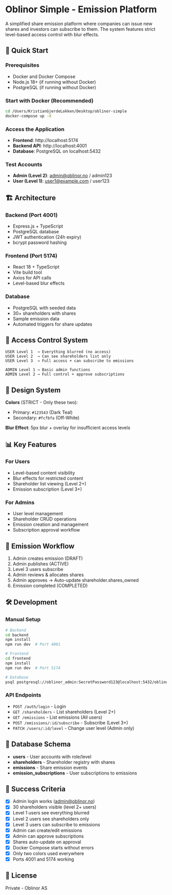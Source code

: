 # Oblinor Simple - Emission Platform

A simplified share emission platform where companies can issue new shares and investors can subscribe to them. The system features strict level-based access control with blur effects.

## 🚀 Quick Start

### Prerequisites
- Docker and Docker Compose
- Node.js 18+ (if running without Docker)
- PostgreSQL (if running without Docker)

### Start with Docker (Recommended)
```bash
cd /Users/KristianGjerdeLokken/Desktop/oblinor-simple
docker-compose up -d
```

### Access the Application
- **Frontend**: http://localhost:5174
- **Backend API**: http://localhost:4001
- **Database**: PostgreSQL on localhost:5432

### Test Accounts
- **Admin (Level 2)**: admin@oblinor.no / admin123
- **User (Level 1)**: user1@example.com / user123

## 🏗️ Architecture

### Backend (Port 4001)
- Express.js + TypeScript
- PostgreSQL database
- JWT authentication (24h expiry)
- bcrypt password hashing

### Frontend (Port 5174)
- React 18 + TypeScript
- Vite build tool
- Axios for API calls
- Level-based blur effects

### Database
- PostgreSQL with seeded data
- 30+ shareholders with shares
- Sample emission data
- Automated triggers for share updates

## 🔐 Access Control System

```
USER Level 1  → Everything blurred (no access)
USER Level 2  → Can see shareholders list only  
USER Level 3  → Full access + can subscribe to emissions

ADMIN Level 1 → Basic admin functions
ADMIN Level 2 → Full control + approve subscriptions
```

## 🎨 Design System

**Colors** (STRICT - Only these two):
- Primary: `#123543` (Dark Teal)
- Secondary: `#fcfbfa` (Off-White)

**Blur Effect**: 5px blur + overlay for insufficient access levels

## 📊 Key Features

### For Users
- Level-based content visibility
- Blur effects for restricted content
- Shareholder list viewing (Level 2+)
- Emission subscription (Level 3+)

### For Admins
- User level management
- Shareholder CRUD operations
- Emission creation and management
- Subscription approval workflow

## 🔄 Emission Workflow

1. Admin creates emission (DRAFT)
2. Admin publishes (ACTIVE)  
3. Level 3 users subscribe
4. Admin reviews & allocates shares
5. Admin approves → Auto-update shareholder.shares_owned
6. Emission completed (COMPLETED)

## 🛠️ Development

### Manual Setup
```bash
# Backend
cd backend
npm install
npm run dev  # Port 4001

# Frontend  
cd frontend
npm install
npm run dev  # Port 5174

# Database
psql postgresql://oblinor_admin:SecretPassword123@localhost:5432/oblinor_simple
```

### API Endpoints
- `POST /auth/login` - Login
- `GET /shareholders` - List shareholders (Level 2+)
- `GET /emissions` - List emissions (All users)
- `POST /emissions/:id/subscribe` - Subscribe (Level 3+)
- `PATCH /users/:id/level` - Change user level (Admin only)

## 📝 Database Schema

- **users** - User accounts with role/level
- **shareholders** - Shareholder registry with shares
- **emissions** - Share emission events  
- **emission_subscriptions** - User subscriptions to emissions

## 🚦 Success Criteria

- [x] Admin login works (admin@oblinor.no)
- [x] 30 shareholders visible (level 2+ users)
- [x] Level 1 users see everything blurred
- [x] Level 2 users see shareholders only
- [x] Level 3 users can subscribe to emissions
- [x] Admin can create/edit emissions
- [x] Admin can approve subscriptions
- [x] Shares auto-update on approval
- [x] Docker Compose starts without errors
- [x] Only two colors used everywhere
- [x] Ports 4001 and 5174 working

## 📄 License

Private - Oblinor AS